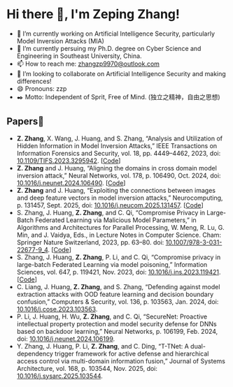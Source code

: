 # Hi there 👋, I'm Zeping Zhang!

- 🔭 I’m currently working on  Artificial Intelligence Security, particularly Model Inversion Attacks (MIA)
- 🌱 I’m currently persuing my Ph.D. degree on Cyber Science and Engineering in Southeast University, China.
- 📫 How to reach me: zhangzp9970@outlook.com
- 👯 I’m looking to collaborate on Artificial Intelligence Security and making differences!
- 😄 Pronouns: zzp
- ✒️ Motto: Independent of Sprit, Free of Mind. (独立之精神，自由之思想)

## Papers📃
- **Z. Zhang**, X. Wang, J. Huang, and S. Zhang, “Analysis and Utilization of Hidden Information in Model Inversion Attacks,” IEEE Transactions on Information Forensics and Security, vol. 18, pp. 4449–4462, 2023, doi: [10.1109/TIFS.2023.3295942](https://doi.org/10.1109/TIFS.2023.3295942). [[Code](https://github.com/zhangzp9970/Amplified-MIA)]
- **Z. Zhang** and J. Huang, “Aligning the domains in cross domain model inversion attack,” Neural Networks, vol. 178, p. 106490, Oct. 2024, doi: [10.1016/j.neunet.2024.106490](https://doi.org/10.1016/j.neunet.2024.106490). [[Code](https://github.com/zhangzp9970/DA-MIA)]
- **Z. Zhang** and J. Huang, “Exploiting the connections between images and deep feature vectors in model inversion attacks,” Neurocomputing, p. 131457, Sept. 2025, doi: [10.1016/j.neucom.2025.131457](https://doi.org/10.1016/j.neucom.2025.131457). [[Code](https://github.com/zhangzp9970/Aug-MIA)]
- S. Zhang, J. Huang, **Z. Zhang**, and C. Qi, “Compromise Privacy in Large-Batch Federated Learning via Malicious Model Parameters,” in Algorithms and Architectures for Parallel Processing, W. Meng, R. Lu, G. Min, and J. Vaidya, Eds., in Lecture Notes in Computer Science. Cham: Springer Nature Switzerland, 2023, pp. 63–80. doi: [10.1007/978-3-031-22677-9_4](https://doi.org/10.1007/978-3-031-22677-9_4). [[Code](https://github.com/skylineZSS/GIAvMP)]
- S. Zhang, J. Huang, **Z. Zhang**, P. Li, and C. Qi, “Compromise privacy in large-batch Federated Learning via model poisoning,” Information Sciences, vol. 647, p. 119421, Nov. 2023, doi: [10.1016/j.ins.2023.119421](https://doi.org/10.1016/j.ins.2023.119421). [[Code](https://github.com/skylineZSS/GIAvMP)]
- C. Liang, J. Huang, **Z. Zhang**, and S. Zhang, “Defending against model extraction attacks with OOD feature learning and decision boundary confusion,” Computers & Security, vol. 136, p. 103563, Jan. 2024, doi: [10.1016/j.cose.2023.103563](https://doi.org/10.1016/j.cose.2023.103563).
- P. Li, J. Huang, H. Wu, **Z. Zhang**, and C. Qi, “SecureNet: Proactive intellectual property protection and model security defense for DNNs based on backdoor learning,” Neural Networks, p. 106199, Feb. 2024, doi: [10.1016/j.neunet.2024.106199](https://doi.org/10.1016/j.neunet.2024.106199).
- Y. Zhang, J. Huang, P. Li, **Z. Zhang**, and C. Ding, “T-TNet: A dual-dependency trigger framework for active defense and hierarchical access control via multi-domain information fusion,” Journal of Systems Architecture, vol. 168, p. 103544, Nov. 2025, doi: [10.1016/j.sysarc.2025.103544](https://doi.org/10.1016/j.sysarc.2025.103544).



